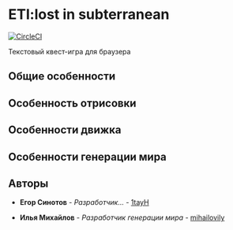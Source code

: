 
# ETI:lost in subterranean 

[![CircleCI](https://circleci.com/gh/1tayH/noisy/tree/master.svg?style=shield)](https://circleci.com/gh/1tayH/noisy/tree/master)

Текстовый квест-игра для  браузера

## Общие особенности

## Особенность отрисовки

## Особенности движка

## Особенности генерации мира


## Авторы

* **Егор Синотов** - *Разработчик...* - [1tayH](https://github.com/1tayH)

* **Илья Михайлов** - *Разработчик генерации мира* - [mihailovily](https://mihailovily.net.ru)
